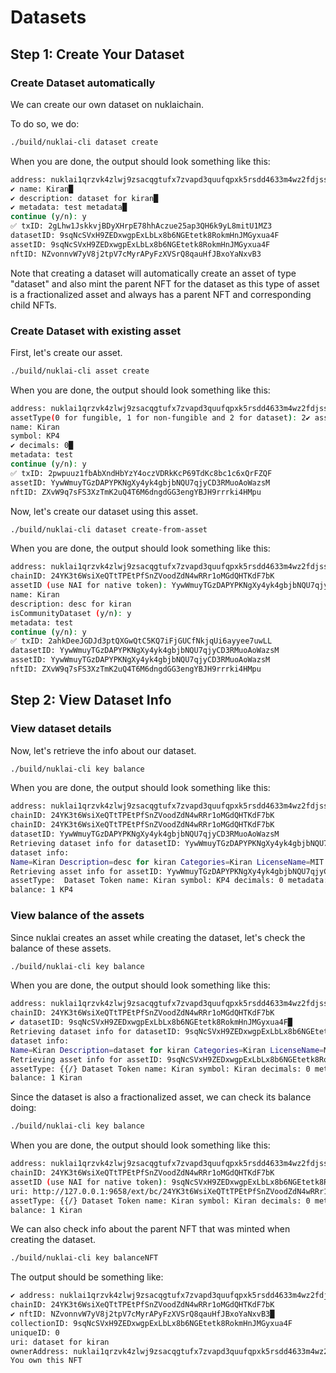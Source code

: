 # Datasets

## Step 1: Create Your Dataset

### Create Dataset automatically

We can create our own dataset on nuklaichain.

To do so, we do:

```bash
./build/nuklai-cli dataset create
```

When you are done, the output should look something like this:

```bash
address: nuklai1qrzvk4zlwj9zsacqgtufx7zvapd3quufqpxk5rsdd4633m4wz2fdjss0gwx
✔ name: Kiran█
✔ description: dataset for kiran█
✔ metadata: test metadata█
continue (y/n): y
✅ txID: 2gLhw1JskkvjBDyXHrpE78hhAczue25ap3QH6k9yL8mitU1MZ3
datasetID: 9sqNcSVxH9ZEDxwgpExLbLx8b6NGEtetk8RokmHnJMGyxua4F
assetID: 9sqNcSVxH9ZEDxwgpExLbLx8b6NGEtetk8RokmHnJMGyxua4F
nftID: NZvonnvW7yV8j2tpV7cMyrAPyFzXVSrQ8qauHfJBxoYaNxvB3
```

Note that creating a dataset will automatically create an asset of type "dataset" and also mint the parent NFT for the dataset as this type of asset is a fractionalized asset and always has a parent NFT and corresponding child NFTs.

### Create Dataset with existing asset

First, let's create our asset.

```bash
./build/nuklai-cli asset create
```

When you are done, the output should look something like this:

```bash
address: nuklai1qrzvk4zlwj9zsacqgtufx7zvapd3quufqpxk5rsdd4633m4wz2fdjss0gwx
assetType(0 for fungible, 1 for non-fungible and 2 for dataset): 2✔ assetType(0 for fungible, 1 for non-fungible and 2 for dataset): 2█
name: Kiran
symbol: KP4
✔ decimals: 0█
metadata: test
continue (y/n): y
✅ txID: 2pwpuuz1fbAbXndHbYzY4oczVDRkKcP69TdKc8bc1c6xQrFZQF
assetID: YywWmuyTGzDAPYPKNgXy4yk4gbjbNQU7qjyCD3RMuoAoWazsM
nftID: ZXvW9q7sFS3XzTmK2uQ4T6M6dngdGG3engYBJH9rrrki4HMpu
```

Now, let's create our dataset using this asset.

```bash
./build/nuklai-cli dataset create-from-asset
```

When you are done, the output should look something like this:

```bash
address: nuklai1qrzvk4zlwj9zsacqgtufx7zvapd3quufqpxk5rsdd4633m4wz2fdjss0gwx
chainID: 24YK3t6WsiXeQTtTPEtPfSnZVoodZdN4wRRr1oMGdQHTKdF7bK
assetID (use NAI for native token): YywWmuyTGzDAPYPKNgXy4yk4gbjbNQU7qjyCD3RMuoAoWazsM
name: Kiran
description: desc for kiran
isCommunityDataset (y/n): y
metadata: test
continue (y/n): y
✅ txID: 2ahkDeeJGDJd3ptQXGwQtC5KQ7iFjGUCfNkjqUi6ayyee7uwLL
datasetID: YywWmuyTGzDAPYPKNgXy4yk4gbjbNQU7qjyCD3RMuoAoWazsM
assetID: YywWmuyTGzDAPYPKNgXy4yk4gbjbNQU7qjyCD3RMuoAoWazsM
nftID: ZXvW9q7sFS3XzTmK2uQ4T6M6dngdGG3engYBJH9rrrki4HMpu
```

## Step 2: View Dataset Info

### View dataset details

Now, let's retrieve the info about our dataset.

```bash
./build/nuklai-cli key balance
```

When you are done, the output should look something like this:

```bash
address: nuklai1qrzvk4zlwj9zsacqgtufx7zvapd3quufqpxk5rsdd4633m4wz2fdjss0gwx
chainID: 24YK3t6WsiXeQTtTPEtPfSnZVoodZdN4wRRr1oMGdQHTKdF7bK
chainID: 24YK3t6WsiXeQTtTPEtPfSnZVoodZdN4wRRr1oMGdQHTKdF7bK
datasetID: YywWmuyTGzDAPYPKNgXy4yk4gbjbNQU7qjyCD3RMuoAoWazsM
Retrieving dataset info for datasetID: YywWmuyTGzDAPYPKNgXy4yk4gbjbNQU7qjyCD3RMuoAoWazsM
dataset info:
Name=Kiran Description=desc for kiran Categories=Kiran LicenseName=MIT LicenseSymbol=MIT LicenseURL=https://opensource.org/licenses/MIT Metadata=test IsCommunityDataset=true OnSale=false BaseAsset=11111111111111111111111111111111LpoYY BasePrice=0 RevenueModelDataShare=100 RevenueModelMetadataShare=0 RevenueModelDataOwnerCut=10 RevenueModelMetadataOwnerCut=0 Owner=nuklai1qrzvk4zlwj9zsacqgtufx7zvapd3quufqpxk5rsdd4633m4wz2fdjss0gwx
Retrieving asset info for assetID: YywWmuyTGzDAPYPKNgXy4yk4gbjbNQU7qjyCD3RMuoAoWazsM
assetType:  Dataset Token name: Kiran symbol: KP4 decimals: 0 metadata: test uri: https://nukl.ai totalSupply: 1 maxSupply: 0 admin: nuklai1qrzvk4zlwj9zsacqgtufx7zvapd3quufqpxk5rsdd4633m4wz2fdjss0gwx mintActor: nuklai1qrzvk4zlwj9zsacqgtufx7zvapd3quufqpxk5rsdd4633m4wz2fdjss0gwx pauseUnpauseActor: nuklai1qrzvk4zlwj9zsacqgtufx7zvapd3quufqpxk5rsdd4633m4wz2fdjss0gwx freezeUnfreezeActor: nuklai1qrzvk4zlwj9zsacqgtufx7zvapd3quufqpxk5rsdd4633m4wz2fdjss0gwx enableDisableKYCAccountActor: nuklai1qrzvk4zlwj9zsacqgtufx7zvapd3quufqpxk5rsdd4633m4wz2fdjss0gwx
balance: 1 KP4
```

### View balance of the assets

Since nuklai creates an asset while creating the dataset, let's check the balance of these assets.

```bash
./build/nuklai-cli key balance
```

When you are done, the output should look something like this:

```bash
address: nuklai1qrzvk4zlwj9zsacqgtufx7zvapd3quufqpxk5rsdd4633m4wz2fdjss0gwx
chainID: 24YK3t6WsiXeQTtTPEtPfSnZVoodZdN4wRRr1oMGdQHTKdF7bK
✔ datasetID: 9sqNcSVxH9ZEDxwgpExLbLx8b6NGEtetk8RokmHnJMGyxua4F█
Retrieving dataset info for datasetID: 9sqNcSVxH9ZEDxwgpExLbLx8b6NGEtetk8RokmHnJMGyxua4F
dataset info:
Name=Kiran Description=dataset for kiran Categories=Kiran LicenseName=MIT LicenseSymbol=MIT LicenseURL=https://opensource.org/licenses/MIT Metadata=test metadata IsCommunityDataset=false OnSale=false BaseAsset=11111111111111111111111111111111LpoYY BasePrice=0 RevenueModelDataShare=100 RevenueModelMetadataShare=0 RevenueModelDataOwnerCut=100 RevenueModelMetadataOwnerCut=0 Owner=nuklai1qrzvk4zlwj9zsacqgtufx7zvapd3quufqpxk5rsdd4633m4wz2fdjss0gwx
Retrieving asset info for assetID: 9sqNcSVxH9ZEDxwgpExLbLx8b6NGEtetk8RokmHnJMGyxua4F
assetType: {{/} Dataset Token name: Kiran symbol: Kiran decimals: 0 metadata: dataset for kiran uri: dataset for kiran totalSupply: 1 maxSupply: 0 admin: nuklai1qrzvk4zlwj9zsacqgtufx7zvapd3quufqpxk5rsdd4633m4wz2fdjss0gwx mintActor: nuklai1qrzvk4zlwj9zsacqgtufx7zvapd3quufqpxk5rsdd4633m4wz2fdjss0gwx pauseUnpauseActor: nuklai1qrzvk4zlwj9zsacqgtufx7zvapd3quufqpxk5rsdd4633m4wz2fdjss0gwx freezeUnfreezeActor: nuklai1qrzvk4zlwj9zsacqgtufx7zvapd3quufqpxk5rsdd4633m4wz2fdjss0gwx enableDisableKYCAccountActor: nuklai1qrzvk4zlwj9zsacqgtufx7zvapd3quufqpxk5rsdd4633m4wz2fdjss0gwx
balance: 1 Kiran
```

Since the dataset is also a fractionalized asset, we can check its balance doing:

```bash
./build/nuklai-cli key balance
```

When you are done, the output should look something like this:

```bash
address: nuklai1qrzvk4zlwj9zsacqgtufx7zvapd3quufqpxk5rsdd4633m4wz2fdjss0gwx
chainID: 24YK3t6WsiXeQTtTPEtPfSnZVoodZdN4wRRr1oMGdQHTKdF7bK
assetID (use NAI for native token): 9sqNcSVxH9ZEDxwgpExLbLx8b6NGEtetk8RokmHnJMGyxua4F
uri: http://127.0.0.1:9658/ext/bc/24YK3t6WsiXeQTtTPEtPfSnZVoodZdN4wRRr1oMGdQHTKdF7bK
assetType: {{/} Dataset Token name: Kiran symbol: Kiran decimals: 0 metadata: dataset for kiran uri: dataset for kiran totalSupply: 1 maxSupply: 0 admin: nuklai1qrzvk4zlwj9zsacqgtufx7zvapd3quufqpxk5rsdd4633m4wz2fdjss0gwx mintActor: nuklai1qrzvk4zlwj9zsacqgtufx7zvapd3quufqpxk5rsdd4633m4wz2fdjss0gwx pauseUnpauseActor: nuklai1qrzvk4zlwj9zsacqgtufx7zvapd3quufqpxk5rsdd4633m4wz2fdjss0gwx freezeUnfreezeActor: nuklai1qrzvk4zlwj9zsacqgtufx7zvapd3quufqpxk5rsdd4633m4wz2fdjss0gwx enableDisableKYCAccountActor: nuklai1qrzvk4zlwj9zsacqgtufx7zvapd3quufqpxk5rsdd4633m4wz2fdjss0gwx
balance: 1 Kiran
```

We can also check info about the parent NFT that was minted when creating the dataset.

```bash
./build/nuklai-cli key balanceNFT
```

The output should be something like:

```bash
✔ address: nuklai1qrzvk4zlwj9zsacqgtufx7zvapd3quufqpxk5rsdd4633m4wz2fdjss0gwx█
chainID: 24YK3t6WsiXeQTtTPEtPfSnZVoodZdN4wRRr1oMGdQHTKdF7bK
✔ nftID: NZvonnvW7yV8j2tpV7cMyrAPyFzXVSrQ8qauHfJBxoYaNxvB3█
collectionID: 9sqNcSVxH9ZEDxwgpExLbLx8b6NGEtetk8RokmHnJMGyxua4F
uniqueID: 0
uri: dataset for kiran
ownerAddress: nuklai1qrzvk4zlwj9zsacqgtufx7zvapd3quufqpxk5rsdd4633m4wz2fdjss0gwx
You own this NFT
```
